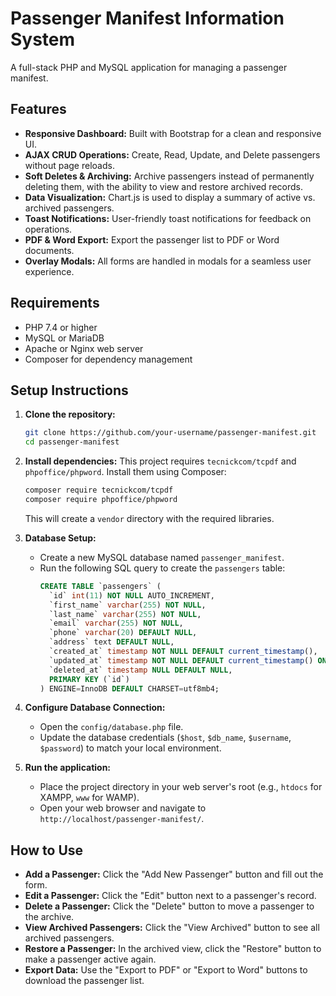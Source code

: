 # Passenger Manifest Information System

A full-stack PHP and MySQL application for managing a passenger manifest.

## Features

-   **Responsive Dashboard:** Built with Bootstrap for a clean and responsive UI.
-   **AJAX CRUD Operations:** Create, Read, Update, and Delete passengers without page reloads.
-   **Soft Deletes & Archiving:** Archive passengers instead of permanently deleting them, with the ability to view and restore archived records.
-   **Data Visualization:** Chart.js is used to display a summary of active vs. archived passengers.
-   **Toast Notifications:** User-friendly toast notifications for feedback on operations.
-   **PDF & Word Export:** Export the passenger list to PDF or Word documents.
-   **Overlay Modals:** All forms are handled in modals for a seamless user experience.

## Requirements

-   PHP 7.4 or higher
-   MySQL or MariaDB
-   Apache or Nginx web server
-   Composer for dependency management

## Setup Instructions

1.  **Clone the repository:**
    ```bash
    git clone https://github.com/your-username/passenger-manifest.git
    cd passenger-manifest
    ```

2.  **Install dependencies:**
    This project requires `tecnickcom/tcpdf` and `phpoffice/phpword`. Install them using Composer:
    ```bash
    composer require tecnickcom/tcpdf
    composer require phpoffice/phpword
    ```
    This will create a `vendor` directory with the required libraries.

3.  **Database Setup:**
    -   Create a new MySQL database named `passenger_manifest`.
    -   Run the following SQL query to create the `passengers` table:
        ```sql
        CREATE TABLE `passengers` (
          `id` int(11) NOT NULL AUTO_INCREMENT,
          `first_name` varchar(255) NOT NULL,
          `last_name` varchar(255) NOT NULL,
          `email` varchar(255) NOT NULL,
          `phone` varchar(20) DEFAULT NULL,
          `address` text DEFAULT NULL,
          `created_at` timestamp NOT NULL DEFAULT current_timestamp(),
          `updated_at` timestamp NOT NULL DEFAULT current_timestamp() ON UPDATE current_timestamp(),
          `deleted_at` timestamp NULL DEFAULT NULL,
          PRIMARY KEY (`id`)
        ) ENGINE=InnoDB DEFAULT CHARSET=utf8mb4;
        ```

4.  **Configure Database Connection:**
    -   Open the `config/database.php` file.
    -   Update the database credentials (`$host`, `$db_name`, `$username`, `$password`) to match your local environment.

5.  **Run the application:**
    -   Place the project directory in your web server's root (e.g., `htdocs` for XAMPP, `www` for WAMP).
    -   Open your web browser and navigate to `http://localhost/passenger-manifest/`.

## How to Use

-   **Add a Passenger:** Click the "Add New Passenger" button and fill out the form.
-   **Edit a Passenger:** Click the "Edit" button next to a passenger's record.
-   **Delete a Passenger:** Click the "Delete" button to move a passenger to the archive.
-   **View Archived Passengers:** Click the "View Archived" button to see all archived passengers.
-   **Restore a Passenger:** In the archived view, click the "Restore" button to make a passenger active again.
-   **Export Data:** Use the "Export to PDF" or "Export to Word" buttons to download the passenger list.
